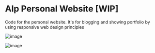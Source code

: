 # Alp Personal Website [WIP]
Code for the personal website. It's for blogging and showing portfolio by using responsive web design principles

![image](https://github.com/user-attachments/assets/dc4e28db-e117-4bd8-a034-897eb10a0f86)

![image](https://github.com/user-attachments/assets/84cf694c-1d3f-4137-bf5c-77e4f5c0cd2c)
